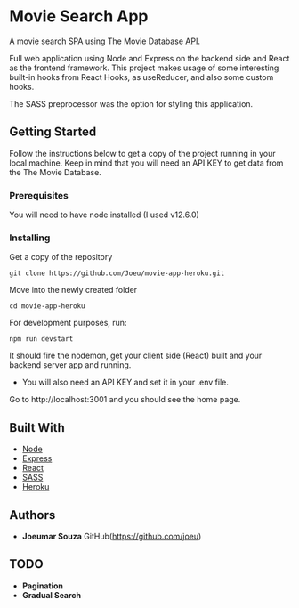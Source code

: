 # Movie Search App

A movie search SPA using The Movie Database [API](https://developers.themoviedb.org/3/getting-started). 

Full web application using Node and Express on the backend side and React as the frontend framework.
This project makes usage of some interesting built-in hooks from React Hooks, as useReducer, and also some custom hooks.

The SASS preprocessor was the option for styling this application.


## Getting Started

Follow the instructions below to get a copy of the project running in your local machine. Keep in mind that you will need an API KEY to get data from the The Movie Database.

### Prerequisites

You will need to have node installed (I used v12.6.0)


### Installing

Get a copy of the repository

```
git clone https://github.com/Joeu/movie-app-heroku.git
```

Move into the newly created folder

```
cd movie-app-heroku
```

For development purposes, run:

```
npm run devstart
```

It should fire the nodemon, get your client side (React) built and your backend server app and running.

- You will also need an API KEY and set it in your .env file.

Go to http://localhost:3001 and you should see the home page.


## Built With

* [Node](https://nodejs.org/)
* [Express](https://expressjs.com/)
* [React](https://reactjs.org/)
* [SASS](https://sass-lang.com/)
* [Heroku](https://heroku.com)

## Authors

* **Joeumar Souza** GitHub(https://github.com/joeu)

## TODO

* **Pagination**
* **Gradual Search**
